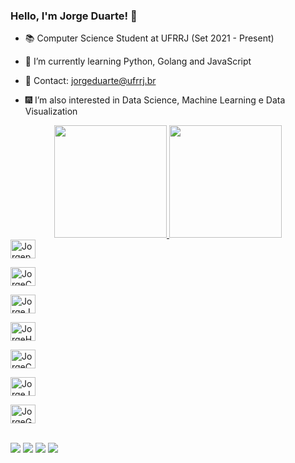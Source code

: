 ### Hello, I'm Jorge Duarte! 👋

- 📚 Computer Science Student at UFRRJ (Set 2021 - Present)

- 🌱 I’m currently learning Python, Golang and JavaScript
- 📩 Contact: jorgeduarte@ufrrj.br
- 🎆 I’m also interested in Data Science, Machine Learning e Data Visualization

<div align="center">
  <a href="https://github.com/jorgeduartejr">
  <img height="180em" src="https://github-readme-stats.vercel.app/api?username=jorgeduartejr&show_icons=true&theme=dracula&include_all_commits=true&count_private=true"/>
  <img height="180em" src="https://github-readme-stats.vercel.app/api/top-langs/?username=jorgeduartejr&layout=compact&langs_count=8&theme=dracula&include_all_commits=true&count_private=true&custom_title=My%20Projects"/>
</div>

<div style="display: inline_block" <br>
  <img align="center" alt="Jorgepython" height="30" width="40"
  src="https://cdn.jsdelivr.net/gh/devicons/devicon/icons/python/python-original.svg" />
  
  <img align="center" alt="JorgeC" height="30" width="40"
  src="https://cdn.jsdelivr.net/gh/devicons/devicon/icons/c/c-original.svg" />
  
  <img align="center" alt="JorgeJS" height="30" width="40"
  src="https://cdn.jsdelivr.net/gh/devicons/devicon/icons/javascript/javascript-original.svg" />
  
  <img align="center" alt="JorgeHTML5" height="30" width="40"
  src="https://cdn.jsdelivr.net/gh/devicons/devicon/icons/html5/html5-original.svg" />
  
  <img align="center" alt="JorgeCSS" height="30" width="40"
  src="https://cdn.jsdelivr.net/gh/devicons/devicon/icons/css3/css3-original.svg" />
           
  <img align="center" alt="JorgeJAVA" height="30" width="40"
  src="https://cdn.jsdelivr.net/gh/devicons/devicon/icons/java/java-original.svg" />
  
  <img align="center" alt="JorgeGO" height="30" width="40"
  src="https://cdn.jsdelivr.net/gh/devicons/devicon/icons/go/go-original-wordmark.svg" />
               
</div>
<br>   

<div>
<a href="https://www.instagram.com/jorgeduarte.jr/" target="_blank"><img src="https://img.shields.io/badge/-Instagram-%23E4405F?style=for-the-badge&logo=instagram&logoColor=white" target="_blank"></a>
<a href="link discord" target="_blank"><img src="https://img.shields.io/badge/Discord-7289DA?style=for-the-badge&logo=discord&logoColor=white" target="_blank"></a> 
 <a href = "mailto:jorgeduarte@ufrrj.br"><img src="https://img.shields.io/badge/-Gmail-%23333?style=for-the-badge&logo=gmail&logoColor=white" target="_blank"></a>
 <a href="https://www.linkedin.com/in/jorgeduartejr/" target="_blank"><img src="https://img.shields.io/badge/-LinkedIn-%230077B5?style=for-the-badge&logo=linkedin&logoColor=white" target="_blank"></a>
</div>

